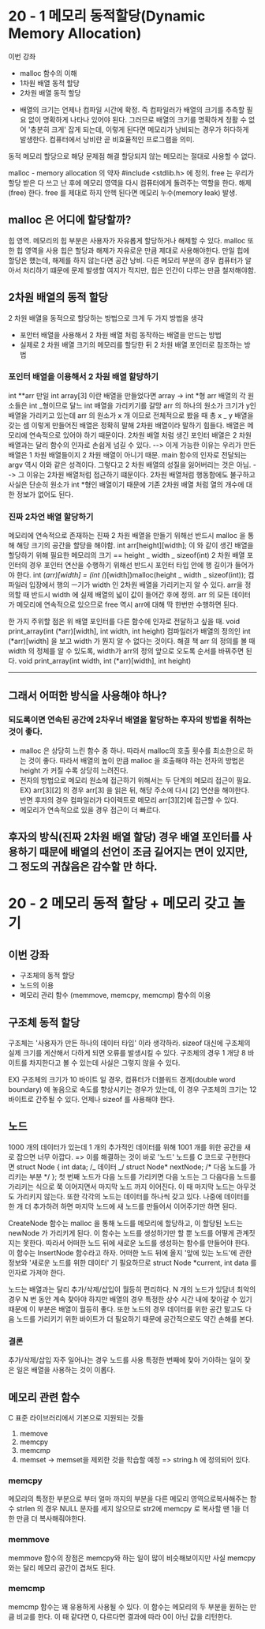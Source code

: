 # 20 - 1 메모리 동적할당(Dynamic Memory Allocation)

이번 강좌

- malloc 함수의 이해
- 1차원 배열 동적 할당
- 2차원 배열 동적 할당

* 배열의 크기는 언제나 컴파일 시간에 확정.
  즉 컴파일러가 배열의 크기를 추측할 필요 없이 명확하게 나타나 있어야 된다.
  그러므로 배열의 크기를 명확하게 정활 수 없어 '충분히 크게' 잡게 되는데, 이렇게 된다면 메모리가 낭비되는 경우가 허다하게 발생한다.
  컴퓨터에서 낭비란 곧 비효율적인 프로그램을 의미.

동적 메모리 할당으로 해당 문제점 해결
할당되지 않는 메모리는 절대로 사용할 수 없다.

malloc - memory allocation 의 약자
#include <stdlib.h> 에 정의.
free 는 우리가 할당 받은 다 쓰고 난 후에 메모리 영역을 다시 컴퓨터에게 돌려주는 역할을 한다.
해제(free) 한다. free 를 제대로 하지 안헥 된다면 메모리 누수(memory leak) 발생.

## malloc 은 어디에 할당할까?

힙 영역.
메모리의 힙 부분은 사용자가 자유롭게 할당하거나 해제할 수 있다.
malloc 또한 힙 영역을 사용
힙은 할당과 해제가 자유로운 만큼 제대로 사용해야한다.
만일 힙에 할당은 헀는데, 해제를 하지 않는다면 공간 낭비.
다른 메모리 부분의 경우 컴퓨터가 알아서 처리하기 떄문에 문제 발생할 여지가 적지만, 힙은 인간이 다루는 만큼 철저해야함.

## 2차원 배열의 동적 할당

2 차원 배열을 동적으로 할당하는 방법으로 크게 두 가지 방법을 생각

- 포안터 배열을 사용해서 2 차원 배열 처럼 동작하는 배열을 만드는 방법
- 실제로 2 차원 배열 크기의 메모리를 할당한 뒤 2 차원 배열 포인터로 참조하는 방법

### 포인터 배열을 이용해서 2 차원 배열 할당하기

int \**arr 만일 int array[3] 이란 배열을 만들었다면 array -> int *형
arr 배열의 각 원소들은 int _형이므로 달느 int 배열을 가리키기를 갈망
arr 의 하나의 원소가 크기가 y인 배열을 가리키고 있는데 arr 의 원소가 x 개 이므로 전체적으로 봤을 때
총 x _ y 배열을 갖는 셈
이렇게 만들어진 배열은 정확히 말해 2차원 배열이라 말하기 힘들다.
배열은 메모리에 연속적으로 있어야 하기 때문이다.
2차원 배열 처럼 생긴 포인터 배열은 2 차원 배열과는 달리 함수의 인자로 손쉽게 넘길 수 있다.
--> 이게 가능한 이유는 우리가 만든 배열은 1 차원 배열들이지 2 차원 배열이 아니기 때문.
main 함수의 인자로 전달되는 argv 역시 이와 같은 성격이다.
그렇다고 2 차원 배열의 성질을 잃어버리는 것은 아님.
--> 그 이유는 2차원 배열처럼 접근하기 떄문이다.
2차원 배열처럼 행동함에도 불구하고 사실은 단순히 원소가 int \*형인 배열이기 때문에 기존 2차원 배열 처럼 열의 개수에 대한 정보가 없어도 된다.

### 진짜 2차언 배열 할당하기

메모리에 연속적으로 존재하는 진짜 2 차원 배열을 만들기 위해선 반드시 malloc 을 통해 해당 크기의 공간을 할당을 해야함.
int arr[height][width];
이 와 같이 생긴 배열을 할당하기 위해 필요한 메모리의 크기 == height _ width _ sizeof(int)
2 차원 배열 포인터의 경우 포인터 연산을 수행하기 위해선 반드시 포인터 타입 안에 행 길이가 들어가야 한다.
int (_arr)[width] = (int (_)[width])malloc(height _ width _ sizeof(int));
컴파일러 입장에서 행의 ㅡ기가 width 인 2차원 배열을 가리키는지 알 수 있다.
arr을 정의할 때 반드시 width 에 실제 배열의 넓이 값이 들어간 후에 정의.
arr 의 모든 데이터가 메모리에 연속적으로 있으므로 free 역시 arr에 대해 딱 한번만 수행하면 된다.

한 가지 주위할 점은 위 배열 포인터를 다른 함수에 인자로 전달하고 싶을 때.
void print_array(int (*arr)[width], int width, int height)
컴파일러가 배열의 정의인 int (*arr)[width] 을 보고 width 가 뭔지 알 수 없다는 것이다.
해결 책
arr 의 정의를 볼 때 width 의 정체를 알 수 있도록, width가 arr의 정의 앞으로 오도록 순서를 바꿔주면 된다.
void print_array(int width, int (\*arr)[width], int height)

---

## 그래서 어떠한 방식을 사용해야 하나?

### 되도록이면 연속된 공간에 2차우너 배열을 할당하는 후자의 방법을 취하는 것이 좋다.

- malloc 은 상당히 느린 함수 중 하나. 따라서 malloc의 호출 횟수를 최소한으로 하는 것이 좋다.
  따라서 배열의 높이 만큼 malloc 을 호출해야 하는 전자의 방법은 height 가 커질 수록 상당히 느려진다.
- 전자의 방법으로 메모리 원소에 접근하기 위해서는 두 단계의 메모리 접근이 필요.
  EX) arr[3][2] 의 경우 arr[3] 을 읽은 뒤, 해당 주소에 다시 [2] 연산을 해야한다.
  반면 후자의 경우 컴파일러가 다이렉트로 메모리 arr[3][2]에 접근할 수 있다.
- 메모리가 연속적으로 있을 경우 접근이 더 빠르다.

## 후자의 방식(진짜 2차원 배열 할당) 경우 배열 포인터를 사용하기 때문에 배열의 선언이 조금 길어지는 면이 있지만, 그 정도의 귀찮음은 감수할 만 하다.

# 20 - 2 메모리 동적 할당 + 메모리 갖고 놀기

## 이번 강좌

- 구조체의 동적 할당
- 노드의 이용
- 메모리 관리 함수 (memmove, memcpy, memcmp) 함수의 이용

## 구조체 동적 할당

구조체는 '사용자가 만든 하나의 데이터 타입' 이라 생각하라.
sizeof 대신에 구조체의 실제 크기를 게산해서 다하게 되면 오류를 발생시킬 수 있다.
구조체의 경우 1 개당 8 바이트를 차지한다고 볼 수 있는데 사실은 그렇지 않을 수 있다.

EX)
구조체의 크기가 10 바이트 일 경우, 컴퓨터가 더블워드 경계(double word boundary) 에 놓음으로 속도를 향상시키는 경우가 있는데, 이 경우 구조체의 크기는 12 바이트로 간주될 수 있다.
언제나 sizeof 를 사용해야 한다.

## 노드

1000 개의 데이터가 있는데 1 개의 추가적인 데이터를 위해 1001 개를 위한 공간을 새로 잡으면 너무 아깝다.
=> 이를 해결하는 것이 바로 '노드'
노드를 C 코드로 구현한다면
struct Node {
int data; /_ 데이터 _/
struct Node* nextNode; /* 다음 노드를 가리키는 부분 \*/
};
첫 번째 노드가 다음 노드를 가리키면 다음 노드는 그 다음다음 노드를 가리키는 식으로 쭉 이어지면서 마지막 노드 까지 이어진다.
이 때 마지막 노드는 아무것도 가리키지 않는다.
또한 각각의 노드는 데이터를 하나씩 갖고 있다.
나중에 데이터를 한 개 더 추가하려 하면 마지막 노드에 새 노드를 만들어서 이어주기만 하면 된다.

CreateNode 함수는 malloc 을 통해 노드를 메모리에 할당하고, 이 할당된 노드는 newNode 가 가리키게 된다.
이 함수는 노드를 생성하기만 할 뿐 노드를 어떻게 관계짓지는 못한다. 따라서 어떠한 노드 뒤에 새로운 노드를 생성하는 함수를 만들어야 한다.
이 함수는 InsertNode 함수라고 하자.
어떠한 노드 뒤에 올지 '앞에 있는 노드'에 관한 정보와 '새로운 노드를 위한 데이터' 기 필요하므로 struct Node \*current, int data 를 인자로 가져야 한다.

노드는 배열과는 달리 추가/삭제/삽입이 월등히 편리하다.
N 개의 노드가 있담녀 최악의 경우 N 번 동안 계속 찾아야 하지만 배열의 경우 특정한 상수 시간 내에 찾아갈 수 있기 때문에 이 부분은 배열이 월등히 좋다.
또한 노드의 경우 데이터를 위한 공간 말고도 다음 노드를 가리키기 위한 바이트가 더 필요하기 때문에 공간적으로도 약간 손해를 본다.

### 결론

추가/삭제/삽입 자주 일어나는 경우 노드를 사용
특정한 번째에 찾아 가야하는 일이 잦은 일은 배열을 사용하는 것이 이롭다.

## 메모리 관련 함수

C 표준 라이브러리에서 기본으로 지원되는 것들

1. memove
2. memcpy
3. memcmp
4. memset
   -> memset을 제외한 것을 학습할 예정 => string.h 에 정의되어 있다.

### memcpy

메모리의 특정한 부분으로 부터 얼마 까지의 부분을 다른 메모리 영역으로복사해주는 함수
strlen 의 경우 NULL 문자를 세지 않으므로 str2에 memcpy 로 복사할 땐 1을 더 한 만큼 더 복사해줘야한다.

### memmove

memmove 함수의 장점은 memcpy와 하는 일이 많이 비슷해보이지만 사실 memcpy 와는 달리 메모리 공간이 겹쳐도 된다.

### memcmp

memcmp 함수는 꽤 유용하게 사용될 수 있다.
이 함수는 메모리의 두 부분을 원하는 만큼 비교를 한다.
이 때 같다면 0, 다르다면 결과에 따라 0이 아닌 값을 리턴한다.
